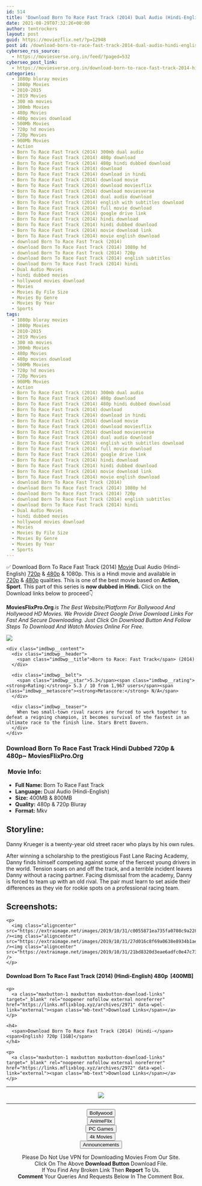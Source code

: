 ```yaml
---
id: 514
title: 'Download Born To Race Fast Track (2014) Dual Audio (Hindi-English) 480p [400MB] || 720p [800MB]'
date: 2021-08-29T07:32:26+00:00
author: tentrockers
layout: post
guid: https://moviezflix.net/?p=12948
post id: /download-born-to-race-fast-track-2014-dual-audio-hindi-english-480p-400mb-720p-800mb/
cyberseo_rss_source:
  - https://moviesverse.org.in/feed/?paged=532
cyberseo_post_link:
  - https://moviesverse.org.in/download-born-to-race-fast-track-2014-hindi-480p-720p/
categories:
  - 1080p bluray movies
  - 1080p Movies
  - 2010-2015
  - 2019 Movies
  - 300 mb movies
  - 300mb Movies
  - 480p Movies
  - 480p movies download
  - 500Mb Movies
  - 720p hd movies
  - 720p Movies
  - 900Mb Movies
  - Action
  - Born To Race Fast Track (2014) 300mb dual audio
  - Born To Race Fast Track (2014) 480p download
  - Born To Race Fast Track (2014) 480p hindi dubbed download
  - Born To Race Fast Track (2014) download
  - Born To Race Fast Track (2014) download in hindi
  - Born To Race Fast Track (2014) download movie
  - Born To Race Fast Track (2014) download moviesflix
  - Born To Race Fast Track (2014) download moviesverse
  - Born To Race Fast Track (2014) dual audio download
  - Born To Race Fast Track (2014) english with subtitles download
  - Born To Race Fast Track (2014) full movie download
  - Born To Race Fast Track (2014) google drive link
  - Born To Race Fast Track (2014) hindi download
  - Born To Race Fast Track (2014) hindi dubbed download
  - Born To Race Fast Track (2014) movie download link
  - Born To Race Fast Track (2014) movie english download
  - download Born To Race Fast Track (2014)
  - download Born To Race Fast Track (2014) 1080p hd
  - download Born To Race Fast Track (2014) 720p
  - download Born To Race Fast Track (2014) english subtitles
  - download Born To Race Fast Track (2014) hindi
  - Dual Audio Movies
  - hindi dubbed movies
  - hollywood movies download
  - Movies
  - Movies By File Size
  - Movies By Genre
  - Movies By Year
  - Sports
tags:
  - 1080p bluray movies
  - 1080p Movies
  - 2010-2015
  - 2019 Movies
  - 300 mb movies
  - 300mb Movies
  - 480p Movies
  - 480p movies download
  - 500Mb Movies
  - 720p hd movies
  - 720p Movies
  - 900Mb Movies
  - Action
  - Born To Race Fast Track (2014) 300mb dual audio
  - Born To Race Fast Track (2014) 480p download
  - Born To Race Fast Track (2014) 480p hindi dubbed download
  - Born To Race Fast Track (2014) download
  - Born To Race Fast Track (2014) download in hindi
  - Born To Race Fast Track (2014) download movie
  - Born To Race Fast Track (2014) download moviesflix
  - Born To Race Fast Track (2014) download moviesverse
  - Born To Race Fast Track (2014) dual audio download
  - Born To Race Fast Track (2014) english with subtitles download
  - Born To Race Fast Track (2014) full movie download
  - Born To Race Fast Track (2014) google drive link
  - Born To Race Fast Track (2014) hindi download
  - Born To Race Fast Track (2014) hindi dubbed download
  - Born To Race Fast Track (2014) movie download link
  - Born To Race Fast Track (2014) movie english download
  - download Born To Race Fast Track (2014)
  - download Born To Race Fast Track (2014) 1080p hd
  - download Born To Race Fast Track (2014) 720p
  - download Born To Race Fast Track (2014) english subtitles
  - download Born To Race Fast Track (2014) hindi
  - Dual Audio Movies
  - hindi dubbed movies
  - hollywood movies download
  - Movies
  - Movies By File Size
  - Movies By Genre
  - Movies By Year
  - Sports
---
```

<div class="thecontent clearfix">
  <p>
    ✅ Download Born To Race Fast Track (2014) <a href="https://moviesverse.org.in/category/movies/" data-wpel-link="internal">Movie</a> Dual Audio (Hindi-English) <a href="https://moviesverse.org.in/720p-movies/" data-wpel-link="internal">720p</a>&nbsp;&&nbsp;<a href="https://moviesverse.org.in/480p-movies/" data-wpel-link="internal">480p</a> & 1080p. This is a Hindi movie and available in <a href="https://moviesverse.org.in/720p-movies/" data-wpel-link="internal">720p</a>&nbsp;&&nbsp;<a href="https://moviesverse.org.in/480p-movies/" data-wpel-link="internal">480p</a> qualities. This is one of the best movie based on <strong>Action, Sport</strong>. This part of this series is <strong>now dubbed in <span>Hindi.&nbsp;</span></strong><span>Click on the Download links below to proceed👇</span>
  </p>
  
  <p>
    <strong><span>MoviesFlixPro.Org&nbsp;</span></strong><em>is The Best Website/Platform For Bollywood And Hollywood HD Movies. We Provide Direct Google Drive Download Links For Fast And Secure Downloading. Just Click On Download Button And Follow Steps To&nbsp;Download And Watch Movies Online For Free.</em>
  </p>
  
  <div class="imdbwp imdbwp--movie dark">
    <div class="imdbwp__thumb">
      <a class="imdbwp__link" target="_blank" title="Born to Race: Fast Track" href="https://www.imdb.com/title/tt2547210/" rel="nofollow external noopener noreferrer" data-wpel-link="external"><img class="imdbwp__img" src="https://m.media-amazon.com/images/M/MV5BNDEyNjIwMTEyMV5BMl5BanBnXkFtZTgwMjU0Njg5MTE@._V1_SX300.jpg" /></a>
    </div>
    
    <div class="imdbwp__content">
      <div class="imdbwp__header">
        <span class="imdbwp__title">Born to Race: Fast Track</span> (2014)
      </div>
      
      <div class="imdbwp__belt">
        <span class="imdbwp__star">5.3</span><span class="imdbwp__rating"><strong>Rating:</strong> 5.3 / 10 from 1,967 users</span><span class="imdbwp__metascore"><strong>Metascore:</strong> N/A</span>
      </div>
      
      <div class="imdbwp__teaser">
        When two small-town rival racers are forced to work together to defeat a reigning champion, it becomes survival of the fastest in an ultimate race to the finish line. Stars Brett Davern.
      </div>
    </div>
  </div>
  
  <h3>
    <span>Download Born To Race Fast Track Hindi Dubbed 720p & 480p~ MoviesFlixPro.Org</span>
  </h3>
  
  <h3>
    <span>&nbsp;Movie Info:&nbsp;</span>
  </h3>
  
  <ul>
    <li>
      <strong>Full Name: </strong>Born To Race Fast Track
    </li>
    <li>
      <strong>Language:</strong> Dual Audio (Hindi-English)
    </li>
    <li>
      <strong>Size:</strong> 400MB & 800MB
    </li>
    <li>
      <strong>Quality:</strong> 480p & 720p Bluray
    </li>
    <li>
      <strong>Format:</strong>&nbsp;Mkv
    </li>
  </ul>
  
  <h2>
    <span>Storyline:</span>
  </h2>
  
  <p>
    Danny Krueger is a twenty-year old street racer who plays by his own rules.
  </p>
  
  <p>
    After winning a scholarship to the prestigious Fast Lane Racing Academy, Danny finds himself competing against some of the fiercest young drivers in the world. Tension soars on and off the track, and a terrible incident leaves Danny without a racing partner. Facing dismissal from the academy, Danny is forced to team up with an old rival. The pair must learn to set aside their differences as they vie for rookie spots on a professional racing team.
  </p>
  
  <div class="summary_text">
    <h2>
      <span>Screenshots:</span>
    </h2>
    
    <p>
      <img class="aligncenter" src="https://extraimage.net/images/2019/10/31/c0055871ea735fa0708c9a2284d384d9.jpg" /><img class="aligncenter" src="https://extraimage.net/images/2019/10/31/27d016c8f69a0638e8934b1aeb70fa05.jpg" /><img class="aligncenter" src="https://extraimage.net/images/2019/10/31/21bd8320d3eae6adfc0e47c73e32c2de.jpg" />
    </p>
  </div>
  
  <div class="inline canwrap">
    <h4>
      <span>Download Born To Race Fast Track (2014) (Hindi-English) </span><span>480p&nbsp; [400MB]</span>
    </h4>
    
    <p>
      <a class="maxbutton-1 maxbutton maxbutton-download-links" target="_blank" rel="noopener nofollow external noreferrer" href="https://links.mflixblog.xyz/archives/2971" data-wpel-link="external"><span class="mb-text">Download Links</span></a>
    </p>
    
    <h4>
      <span>Download Born To Race Fast Track (2014) (Hindi-</span><span>English) 720p [1GB]</span>
    </h4>
    
    <p>
      <a class="maxbutton-1 maxbutton maxbutton-download-links" target="_blank" rel="noopener nofollow external noreferrer" href="https://links.mflixblog.xyz/archives/2972" data-wpel-link="external"><span class="mb-text">Download Links</span></a>
    </p>
  </div>
</div>

<center>
  </p> 
  
  <hr />
  
  <p>
    <a href="http://gdrivepro.xyz/join.php" data-wpel-link="external" target="_blank" rel="nofollow external noopener noreferrer"><img src="https://i.imgur.com/FhMdWdW.png" /></a>
  </p>
  
  <hr />
  
  <p>
    <a href="https://dogemovies.xyz" target="_blank" data-wpel-link="external" rel="nofollow external noopener noreferrer"><button class="button button5">Bollywood</button></a><br /> <a href="https://animeflix.in" target="_blank" data-wpel-link="external" rel="nofollow external noopener noreferrer"><button class="button button5">AnimeFlix</button></a><br /> <a href="https://gamesflix.net/" target="_blank" data-wpel-link="external" rel="nofollow external noopener noreferrer"><button class="button button5">PC Games</button></a><br /> <a href="https://uhdmovies.in" target="_blank" data-wpel-link="external" rel="nofollow external noopener noreferrer"><button class="button button5">4k Movies</button></a><br /> <a href="https://moviesverse.org.in/announcements/" target="_blank" data-wpel-link="internal" rel="noopener"><button class="button button5">Announcements</button></a>
  </p>
  
  <div class="alert alert-danger">
    Please Do Not Use VPN for Downloading Movies From Our Site.
  </div>
  
  <div class="alert alert-success">
    Click On The Above <strong>Download Button</strong> Download File.
  </div>
  
  <div class="alert alert-warning">
    If You Find Any Broken Link Then <strong>Report</strong> To Us.
  </div>
  
  <div class="alert alert-info">
    <strong>Comment</strong> Your Queries And Requests Below In The Comment Box.
  </div>
  
  <p>
    </center>
  </p>